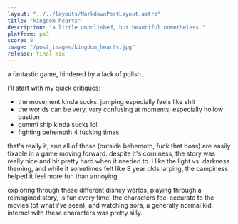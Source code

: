 ```yaml
---
layout: "../../layouts/MarkdownPostLayout.astro"
title: "kingdom hearts"
description: "a little unpolished, but beautiful nonetheless."
platform: ps3
score: 8
image: "/post_images/kingdom_hearts.jpg"
release: final mix
---
```

a fantastic game, hindered by a lack of polish.

i'll start with my quick critiques:
- the movement kinda sucks. jumping especially feels like shit
- the worlds can be very, very confusing at moments, especially hollow bastion
- gummi ship kinda sucks lol
- fighting behemoth 4 fucking times

that's really it, and all of those (outside behemoth, fuck that boss) are easily fixable in a game moving forward. despite it's corniness, the story was really nice and hit pretty hard when it needed to. i like the light vs. darkness theming, and while it sometimes felt like 8 year olds larping, the campiness helped it feel more fun than annoying.

exploring through these different disney worlds, playing through a reimagined story, is fun every time! the characters feel accurate to the movies (of what i've seen), and watching sora, a generally normal kid, interact with these characters was pretty silly.
